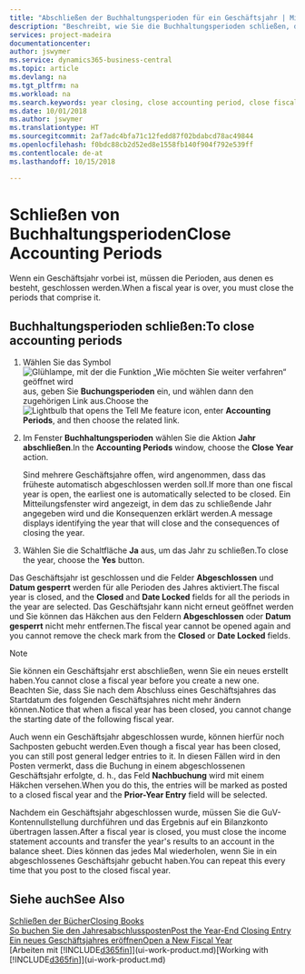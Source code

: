 ```yaml
---
title: "Abschließen der Buchhaltungsperioden für ein Geschäftsjahr | Microsoft Docs"
description: "Beschreibt, wie Sie die Buchhaltungsperioden schließen, die das Geschäftsjahr ausmachen."
services: project-madeira
documentationcenter: 
author: jswymer
ms.service: dynamics365-business-central
ms.topic: article
ms.devlang: na
ms.tgt_pltfrm: na
ms.workload: na
ms.search.keywords: year closing, close accounting period, close fiscal year, bank account detailed trial balance
ms.date: 10/01/2018
ms.author: jswymer
ms.translationtype: HT
ms.sourcegitcommit: 2af7adc4bfa71c12fedd87f02bdabcd78ac49844
ms.openlocfilehash: f0bdc88cb2d52ed8e1558fb140f904f792e539ff
ms.contentlocale: de-at
ms.lasthandoff: 10/15/2018

---
```

# <a name="close-accounting-periods"></a><span data-ttu-id="5342b-103">Schließen von Buchhaltungsperioden</span><span class="sxs-lookup"><span data-stu-id="5342b-103">Close Accounting Periods</span></span>
<span data-ttu-id="5342b-104">Wenn ein Geschäftsjahr vorbei ist, müssen die Perioden, aus denen es besteht, geschlossen werden.</span><span class="sxs-lookup"><span data-stu-id="5342b-104">When a fiscal year is over, you must close the periods that comprise it.</span></span>

## <a name="to-close-accounting-periods"></a><span data-ttu-id="5342b-105">Buchhaltungsperioden schließen:</span><span class="sxs-lookup"><span data-stu-id="5342b-105">To close accounting periods</span></span>
1. <span data-ttu-id="5342b-106">Wählen Sie das Symbol ![Glühlampe, mit der die Funktion „Wie möchten Sie weiter verfahren“ geöffnet wird](media/ui-search/search_small.png "Wie möchten Sie weiter verfahren?") aus, geben Sie **Buchungsperioden** ein, und wählen dann den zugehörigen Link aus.</span><span class="sxs-lookup"><span data-stu-id="5342b-106">Choose the ![Lightbulb that opens the Tell Me feature](media/ui-search/search_small.png "Tell me what you want to do") icon, enter **Accounting Periods**, and then choose the related link.</span></span>
2. <span data-ttu-id="5342b-107">Im Fenster **Buchhaltungsperioden** wählen Sie die Aktion **Jahr abschließen**.</span><span class="sxs-lookup"><span data-stu-id="5342b-107">In the **Accounting Periods** window, choose the **Close Year** action.</span></span>

    <span data-ttu-id="5342b-108">Sind mehrere Geschäftsjahre offen, wird angenommen, dass das früheste automatisch abgeschlossen werden soll.</span><span class="sxs-lookup"><span data-stu-id="5342b-108">If more than one fiscal year is open, the earliest one is automatically selected to be closed.</span></span> <span data-ttu-id="5342b-109">Ein Mitteilungsfenster wird angezeigt, in dem das zu schließende Jahr angegeben wird und die Konsequenzen erklärt werden.</span><span class="sxs-lookup"><span data-stu-id="5342b-109">A message displays identifying the year that will close and the consequences of closing the year.</span></span>
3. <span data-ttu-id="5342b-110">Wählen Sie die Schaltfläche **Ja** aus, um das Jahr zu schließen.</span><span class="sxs-lookup"><span data-stu-id="5342b-110">To close the year, choose the **Yes** button.</span></span>

<span data-ttu-id="5342b-111">Das Geschäftsjahr ist geschlossen und die Felder **Abgeschlossen** und **Datum gesperrt** werden für alle Perioden des Jahres aktiviert.</span><span class="sxs-lookup"><span data-stu-id="5342b-111">The fiscal year is closed, and the **Closed** and **Date Locked** fields for all the periods in the year are selected.</span></span> <span data-ttu-id="5342b-112">Das Geschäftsjahr kann nicht erneut geöffnet werden und Sie können das Häkchen aus den Feldern **Abgeschlossen** oder **Datum gesperrt** nicht mehr entfernen.</span><span class="sxs-lookup"><span data-stu-id="5342b-112">The fiscal year cannot be opened again and you cannot remove the check mark from the **Closed** or **Date Locked** fields.</span></span>

> [!NOTE]  
>   <span data-ttu-id="5342b-113">Sie können ein Geschäftsjahr erst abschließen, wenn Sie ein neues erstellt haben.</span><span class="sxs-lookup"><span data-stu-id="5342b-113">You cannot close a fiscal year before you create a new one.</span></span> <span data-ttu-id="5342b-114">Beachten Sie, dass Sie nach dem Abschluss eines Geschäftsjahres das Startdatum des folgenden Geschäftsjahres nicht mehr ändern können.</span><span class="sxs-lookup"><span data-stu-id="5342b-114">Notice that when a fiscal year has been closed, you cannot change the starting date of the following fiscal year.</span></span>

<span data-ttu-id="5342b-115">Auch wenn ein Geschäftsjahr abgeschlossen wurde, können hierfür noch Sachposten gebucht werden.</span><span class="sxs-lookup"><span data-stu-id="5342b-115">Even though a fiscal year has been closed, you can still post general ledger entries to it.</span></span> <span data-ttu-id="5342b-116">In diesen Fällen wird in den Posten vermerkt, dass die Buchung in einem abgeschlossenen Geschäftsjahr erfolgte, d. h., das Feld **Nachbuchung** wird mit einem Häkchen versehen.</span><span class="sxs-lookup"><span data-stu-id="5342b-116">When you do this, the entries will be marked as posted to a closed fiscal year and the **Prior-Year Entry** field will be selected.</span></span>

<span data-ttu-id="5342b-117">Nachdem ein Geschäftsjahr abgeschlossen wurde, müssen Sie die GuV-Kontennullstellung durchführen und das Ergebnis auf ein Bilanzkonto übertragen lassen.</span><span class="sxs-lookup"><span data-stu-id="5342b-117">After a fiscal year is closed, you must close the income statement accounts and transfer the year's results to an account in the balance sheet.</span></span> <span data-ttu-id="5342b-118">Dies können das jedes Mal wiederholen, wenn Sie in ein abgeschlossenes Geschäftsjahr gebucht haben.</span><span class="sxs-lookup"><span data-stu-id="5342b-118">You can repeat this every time that you post to the closed fiscal year.</span></span>

## <a name="see-also"></a><span data-ttu-id="5342b-119">Siehe auch</span><span class="sxs-lookup"><span data-stu-id="5342b-119">See Also</span></span>
[<span data-ttu-id="5342b-120">Schließen der Bücher</span><span class="sxs-lookup"><span data-stu-id="5342b-120">Closing Books</span></span>](year-close-books.md)  
[<span data-ttu-id="5342b-121">So buchen Sie den Jahresabschlussposten</span><span class="sxs-lookup"><span data-stu-id="5342b-121">Post the Year-End Closing Entry</span></span>](year-how-post-year-end-close-entry.md)  
[<span data-ttu-id="5342b-122">Ein neues Geschäftsjahres eröffnen</span><span class="sxs-lookup"><span data-stu-id="5342b-122">Open a New Fiscal Year</span></span>](finance-how-open-new-fiscal-year.md)  
<span data-ttu-id="5342b-123">[Arbeiten mit [!INCLUDE[d365fin](includes/d365fin_md.md)]](ui-work-product.md)</span><span class="sxs-lookup"><span data-stu-id="5342b-123">[Working with [!INCLUDE[d365fin](includes/d365fin_md.md)]](ui-work-product.md)</span></span>

